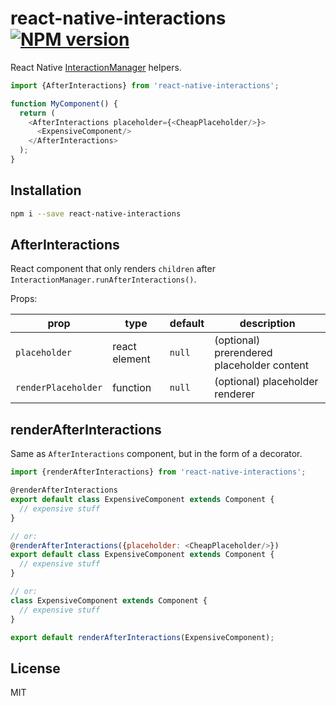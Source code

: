 # react-native-interactions [![NPM version][npm-image]][npm-url]

React Native [InteractionManager](https://facebook.github.io/react-native/docs/interactionmanager.html) helpers.

```javascript
import {AfterInteractions} from 'react-native-interactions';

function MyComponent() {
  return (
    <AfterInteractions placeholder={<CheapPlaceholder/>}>
      <ExpensiveComponent/>
    </AfterInteractions>
  );
}
```

## Installation

```sh
npm i --save react-native-interactions
```

## AfterInteractions

React component that only renders `children` after `InteractionManager.runAfterInteractions()`.

Props:

| prop                | type          | default | description                                |
|---------------------|---------------|---------|--------------------------------------------|
| `placeholder`       | react element | `null`  | (optional) prerendered placeholder content |
| `renderPlaceholder` | function      | `null`  | (optional) placeholder renderer            |

## renderAfterInteractions

Same as `AfterInteractions` component, but in the form of a decorator.

```javascript
import {renderAfterInteractions} from 'react-native-interactions';

@renderAfterInteractions
export default class ExpensiveComponent extends Component {
  // expensive stuff
}

// or:
@renderAfterInteractions({placeholder: <CheapPlaceholder/>})
export default class ExpensiveComponent extends Component {
  // expensive stuff
}

// or:
class ExpensiveComponent extends Component {
  // expensive stuff
}

export default renderAfterInteractions(ExpensiveComponent);
```

## License

MIT

[npm-image]: https://badge.fury.io/js/react-native-interactions.svg
[npm-url]: https://npmjs.org/package/react-native-interactions
